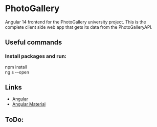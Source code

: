 # PhotoGallery
Angular 14 frontend for the PhotoGallery university project. This is the complete client side web app that gets its data from the PhotoGalleryAPI.

## Useful commands

### Install packages and run:
npm install<br/>
ng s --open

## Links
- [Angular](https://angular.io/docs)
- [Angular Material](https://material.angular.io/)

## ToDo:
